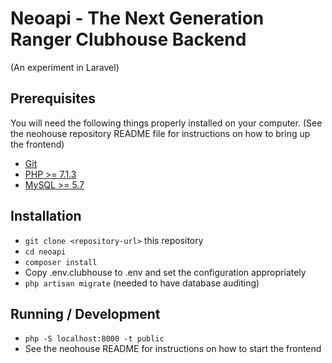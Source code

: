 # Neoapi - The Next Generation Ranger Clubhouse Backend
(An experiment in Laravel)

## Prerequisites

You will need the following things properly installed on your computer.
(See the neohouse repository README file for instructions on how to bring up the frontend)

* [Git](https://git-scm.com/)
* [PHP >= 7.1.3](https://php.net)
* [MySQL >= 5.7](https://www.mysql.com/downloads/)

## Installation

* `git clone <repository-url>` this repository
* `cd neoapi`
* `composer install`
* Copy .env.clubhouse to .env and set the configuration appropriately
* `php artisan migrate` (needed to have database auditing)

## Running / Development

* `php -S localhost:8000 -t public`
* See the neohouse README for instructions on how to start the frontend
